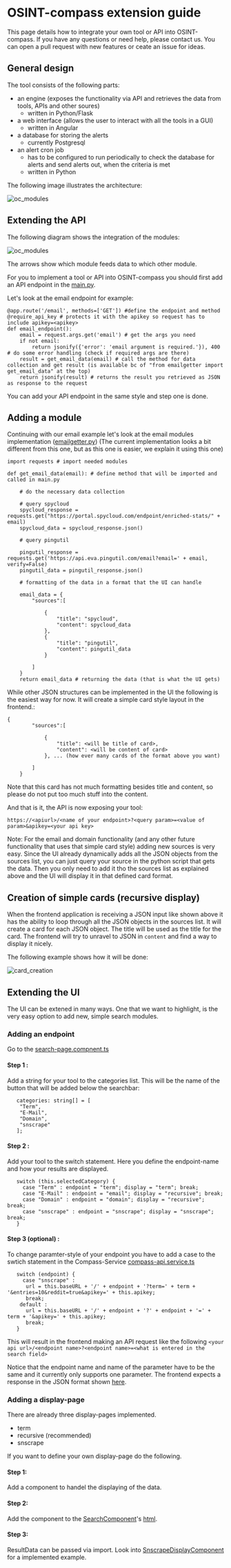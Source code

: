 # OSINT-compass extension guide

This page details how to integrate your own tool or API into OSINT-compass. If you have any questions or need help, please contact us. You can open a pull request with new features or ceate an issue for ideas.

## General design

The tool consists of the following parts: 
- an engine (exposes the functionality via API and retrieves the data from tools, APIs and other soures)
  - written in Python/Flask
- a web interface (allows the user to interact with all the tools in a GUI)
  - written in Angular
- a database for storing the alerts
  - currently Postgresql
- an alert cron job
  - has to be configured to run periodically to check the database for alerts and send alerts out, when the criteria is met
  - written in Python

The following image illustrates the architecture:

![oc_modules](https://github.com/elpato-dev/OSINT-compass/blob/main/images/architecture.png)

## Extending the API

The following diagram shows the integration of the modules:

![oc_modules](https://github.com/elpato-dev/OSINT-compass/blob/main/images/modules_engine.png)

The arrows show which module feeds data to which other module.

For you to implement a tool or API into OSINT-compass you should first add an API endpoint in the [main.py](https://github.com/elpato-dev/OSINT-compass-engine/blob/main/main.py).

Let's look at the email endpoint for example:

```text
@app.route('/email', methods=['GET']) #define the endpoint and method
@require_api_key # protects it with the apikey so request has to include apikey=<apikey>
def email_endpoint(): 
    email = request.args.get('email') # get the args you need
    if not email: 
        return jsonify({'error': 'email argument is required.'}), 400 # do some error handling (check if required args are there)
    result = get_email_data(email) # call the method for data collection and get result (is available bc of "from emailgetter import get_email_data" at the top)
    return jsonify(result) # returns the result you retrieved as JSON as response to the request
```

You can add your API endpoint in the same style and step one is done.

## Adding a module

Continuing with our email example let's look at the email modules implementation ([emailgetter.py](https://github.com/elpato-dev/OSINT-compass-engine/blob/main/emailgetter.py)) (The current implementation looks a bit different from this one, but as this one is easier, we explain it using this one)

```text
import requests # import needed modules

def get_email_data(email): # define method that will be imported and called in main.py
    
    # do the necessary data collection
    
    # query spycloud
    spycloud_response = requests.get("https://portal.spycloud.com/endpoint/enriched-stats/" + email)
    spycloud_data = spycloud_response.json()

    # query pingutil

    pingutil_response = requests.get('https://api.eva.pingutil.com/email?email=' + email, verify=False)
    pingutil_data = pingutil_response.json()
    
    # formatting of the data in a format that the UI can handle
    
    email_data = {
        "sources":[
            
            {
                "title": "spycloud",
                "content": spycloud_data
            },
            {
                "title": "pingutil",
                "content": pingutil_data
            }

        ]
    } 
    return email_data # returning the data (that is what the UI gets)

```
<a name="JSON"></a>

While other JSON structures can be implemented in the UI the following is the easiest way for now. 
It will create a simple card style layout in the frontend.:

```text
{
        "sources":[
            
            {
                "title": <will be title of card>,
                "content": <will be content of card>
            }, ... (how ever many cards of the format above you want)

        ]
    } 
```

Note that this card has not much formatting besides title and content, so please do not put too much stuff into the content.

And that is it, the API is now exposing your tool:

```text
https://<apiurl>/<name of your endpoint>?<query param>=<value of param>&apikey=<your api key>
```

Note: For the email and domain functionality (and any other future functionality that uses that simple card style) adding new sources is very easy. Since the UI already dynamically adds all the JSON objects from the sources list, you can just query your source in the python script that gets the data. Then you only need to add it tho the sources list as explained above and the UI will display it in that defined card format.

## Creation of simple cards (recursive display)

When the frontend application is receiving a JSON input like shown above it has the ability to loop through all the JSON objects in the sources list.
It will create a card for each JSON object. The title will be used as the title for the card. The frontend will try to unravel to JSON in `content` and find a way to display it nicely.

The following example shows how it will be done:

![card_creation](https://github.com/elpato-dev/OSINT-compass/blob/main/images/card_creation.png)

## Extending the UI


The UI can be extened in many ways. One that we want to highlight, is the very easy option to add new, simple search modules.

### Adding an endpoint

Go to the [search-page.compnent.ts](https://github.com/elpato-dev/OSINT-compass-portal/blob/main/src/app/search-page/search-page.component.ts)

#### Step 1 :
Add a string for your tool to the categories list. This will be the name of the button that will be added below the searchbar:

```plaintext
   categories: string[] = [
    "Term",
    "E-Mail",
    "Domain",
    "snscrape"
   ];
```
#### Step 2 :
Add your tool to the switch statement. Here you define the endpoint-name and how your results are displayed.

```plaintext
   switch (this.selectedCategory) {
     case "Term" : endpoint = "term"; display = "term"; break;
     case "E-Mail" : endpoint = "email"; display = "recursive"; break;
     case "Domain" : endpoint = "domain"; display = "recursive"; break;
     case "snscrape" : endpoint = "snscrape"; display = "snscrape"; break;
   }
```
#### Step 3 (optional) :

To change paramter-style of your endpoint you have to add a case to the swtich statement in the Compass-Service [compass-api.service.ts ](https://github.com/elpato-dev/OSINT-compass-portal/blob/main/src/services/compassapi/compass-api.service.ts)

```plaintext
   switch (endpoint) {
     case "snscrape" :
      url = this.baseURL + '/' + endpoint + '?term=' + term + '&entries=10&reddit=true&apikey=' + this.apikey;
      break;
    default :
      url = this.baseURL + '/' + endpoint + '?' + endpoint + '=' + term + '&apikey=' + this.apikey;
      break;
   }
```

This will result in the frontend making an API request like the following `<your api url>/<endpoint name>?<endpoint name>=<what is entered in the search field>`

Notice that the endpoint name and name of the parameter have to be the same and it currently only supports one parameter. The frontend expects a response in the JSON format shown [here](#JSON).

### Adding a display-page

There are already three display-pages implemented.
  - term
  - recursive (recommended)
  - snscrape

If you want to define your own display-page do the following.

#### Step 1:
Add a component to handel the displaying of the data.
#### Step 2:
Add the component to the [SearchComponent](https://github.com/elpato-dev/OSINT-compass-portal/blob/main/src/app/search-page/search-page.component.ts)'s [html](https://github.com/elpato-dev/OSINT-compass-portal/blob/main/src/app/search-page/search-page.component.html). 
#### Step 3:
ResultData can be passed via import. Look into [SnscrapeDisplayComponent](https://github.com/elpato-dev/OSINT-compass-portal/blob/main/src/app/result-page/snscrape-display/) for a implemented example.

